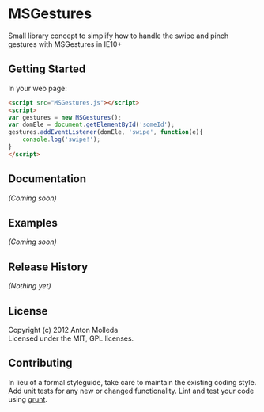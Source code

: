 # MSGestures

Small library concept to simplify how to handle the swipe and pinch gestures with MSGestures in IE10+

## Getting Started
In your web page:

```html
<script src="MSGestures.js"></script>
<script>
var gestures = new MSGestures();
var domEle = document.getElementById('someId');
gestures.addEventListener(domEle, 'swipe', function(e){
    console.log('swipe!');
}
</script>
```

## Documentation
_(Coming soon)_

## Examples
_(Coming soon)_

## Release History
_(Nothing yet)_

## License
Copyright (c) 2012 Anton Molleda  
Licensed under the MIT, GPL licenses.

## Contributing
In lieu of a formal styleguide, take care to maintain the existing coding style. Add unit tests for any new or changed functionality. Lint and test your code using [grunt](https://github.com/cowboy/grunt).
